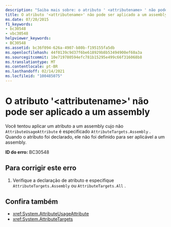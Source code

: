 ```yaml
---
description: "Saiba mais sobre: o atributo ' <attributename> ' não pode ser aplicado a um assembly"
title: O atributo '<attributename>' não pode ser aplicado a um assembly
ms.date: 07/20/2015
f1_keywords:
- bc30548
- vbc30548
helpviewer_keywords:
- BC30548
ms.assetid: bc36f094-626a-4907-b80b-f195155fa5db
ms.openlocfilehash: 44f0139c9d37f6be618929b8b53494900ef60a3a
ms.sourcegitcommit: 10e719780594efc781b15295e499c66f316068b8
ms.translationtype: MT
ms.contentlocale: pt-BR
ms.lasthandoff: 02/14/2021
ms.locfileid: "100485075"
---
```

# <a name="attribute-attributename-cannot-be-applied-to-an-assembly"></a>O atributo '\<attributename>' não pode ser aplicado a um assembly

Você tentou aplicar um atributo a um assembly cujo não `AttributeUsageAttribute` é especificado `AttributeTargets.Assembly` . Quando o atributo foi declarado, ele não foi definido para ser aplicável a um assembly.  
  
 **ID do erro:** BC30548  
  
## <a name="to-correct-this-error"></a>Para corrigir este erro  
  
1. Verifique a declaração de atributo e especifique `AttributeTargets.Assembly` ou `AttributeTargets.All` .  
  
## <a name="see-also"></a>Confira também

- <xref:System.AttributeUsageAttribute>
- <xref:System.AttributeTargets>
